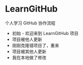 # LearnGitHub
个人学习 GitHub 协作流程

- 初始 - 欢迎来到 LearnGitHub 项目
- 项目被他人更新
- 刚刚克隆错项目了，重来
- 项目被其他人更新
- 我在本地做了修改